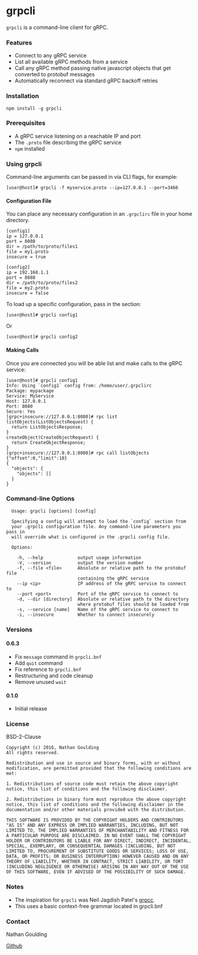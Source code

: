 # grpcli

`grpcli` is a command-line client for gRPC.

### Features

* Connect to any gRPC service
* List all available gRPC methods from a service
* Call any gRPC method passing native javascript objects that get converted to protobuf messages
* Automatically reconnect via standard gRPC backoff retries

### Installation

`npm install -g grpcli`

### Prerequisites

* A gRPC service listening on a reachable IP and port
* The `.proto` file describing the gRPC service
* `npm` installed

### Using grpcli

Command-line arguments can be passed in via CLI flags, for example:

```
[user@host]# grpcli -f myservice.proto --ip=127.0.0.1 --port=3466
```

#### Configuration File

You can place any necessary configuration in an `.grpclirc` file in your home directory.

```
[config1]
ip = 127.0.0.1
port = 8080
dir = /path/to/proto/files1
file = my1.proto
insecure = true

[config2]
ip = 192.168.1.1
port = 8888
dir = /path/to/proto/files2
file = my2.proto
insecure = false
```

To load up a specific configuration, pass in the section:

```
[user@host]# grpcli config1
```

Or

```
[user@host]# grpcli config2
```

#### Making Calls

Once you are connected you will be able list and make calls to the gRPC service:

```
[user@host]# grpcli config1
Info: Using `config1` config from: /home/user/.grpclirc
Package: mypackage
Service: MyService
Host: 127.0.0.1
Port: 8080
Secure: Yes
[grpc+insecure://127.0.0.1:8080]# rpc list
listObjects(ListObjectsRequest) {
  return ListObjectsResponse;
}
createObject(CreateObjectRequest) {
  return CreateObjectResponse;
}
[grpc+insecure://127.0.0.1:8080]# rpc call listObjects {"offset":0,"limit":10}
{
  "objects": {
    "objects": []
  }
}
```

### Command-line Options

```
  Usage: grpcli [options] [config]

  Specifying a config will attempt to load the `config` section from
  your .grpcli configuration file. Any command-line parameters you pass in
  will override what is configured in the .grpcli config file.

  Options:

    -h, --help             output usage information
    -V, --version          output the version number
    -f, --file <file>      Absolute or relative path to the protobuf file
                           containing the gRPC service
    --ip <ip>              IP address of the gRPC service to connect to
    --port <port>          Port of the gRPC service to connect to
    -d, --dir [directory]  Absolute or relative path to the directory
                           where protobuf files should be loaded from
    -s, --service [name]   Name of the gRPC service to connect to
    -i, --insecure         Whether to connect insecurely
```

### Versions

#### 0.6.3

- Fix `message` command in `grpcli.bnf`
- Add `quit` command
- Fix reference to `grpcli.bnf`
- Restructuring and code cleanup
- Remove unused `wait`

#### 0.1.0

- Initial release

### License

BSD-2-Clause

```
Copyright (c) 2016, Nathan Goulding
All rights reserved.

Redistribution and use in source and binary forms, with or without modification, are permitted provided that the following conditions are met:

1. Redistributions of source code must retain the above copyright notice, this list of conditions and the following disclaimer.

2. Redistributions in binary form must reproduce the above copyright notice, this list of conditions and the following disclaimer in the documentation and/or other materials provided with the distribution.

THIS SOFTWARE IS PROVIDED BY THE COPYRIGHT HOLDERS AND CONTRIBUTORS "AS IS" AND ANY EXPRESS OR IMPLIED WARRANTIES, INCLUDING, BUT NOT LIMITED TO, THE IMPLIED WARRANTIES OF MERCHANTABILITY AND FITNESS FOR A PARTICULAR PURPOSE ARE DISCLAIMED. IN NO EVENT SHALL THE COPYRIGHT HOLDER OR CONTRIBUTORS BE LIABLE FOR ANY DIRECT, INDIRECT, INCIDENTAL, SPECIAL, EXEMPLARY, OR CONSEQUENTIAL DAMAGES (INCLUDING, BUT NOT LIMITED TO, PROCUREMENT OF SUBSTITUTE GOODS OR SERVICES; LOSS OF USE, DATA, OR PROFITS; OR BUSINESS INTERRUPTION) HOWEVER CAUSED AND ON ANY THEORY OF LIABILITY, WHETHER IN CONTRACT, STRICT LIABILITY, OR TORT (INCLUDING NEGLIGENCE OR OTHERWISE) ARISING IN ANY WAY OUT OF THE USE OF THIS SOFTWARE, EVEN IF ADVISED OF THE POSSIBILITY OF SUCH DAMAGE.
```

### Notes

* The inspiration for `grpcli` was Neil Jagdish Patel's [grpcc](https://github.com/njpatel/grpcc).
* This uses a basic context-free grammar located in grpcli.bnf

### Contact

Nathan Goulding

[Github](https://github.com/nathangoulding)
